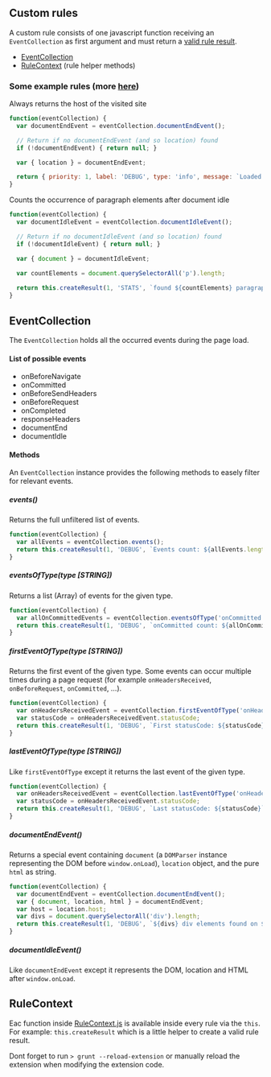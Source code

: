## Custom rules

A custom rule consists of one javascript function receiving an `EventCollection` as first argument and must return a [valid rule result](#rulecontext).

- [EventCollection](#eventcollection)
- [RuleContext](#rulecontext) (rule helper methods)


### Some example rules (more [here](/sample-rules))

Always returns the host of the visited site

```javascript
function(eventCollection) {
  var documentEndEvent = eventCollection.documentEndEvent();

  // Return if no documentEndEvent (and so location) found
  if (!documentEndEvent) { return null; }

  var { location } = documentEndEvent;

  return { priority: 1, label: 'DEBUG', type: 'info', message: `Loaded ${location.href}` };
}
```

Counts the occurrence of paragraph elements after document idle

```javascript
function(eventCollection) {
  var documentIdleEvent = eventCollection.documentIdleEvent();

  // Return if no documentIdleEvent (and so location) found
  if (!documentIdleEvent) { return null; }

  var { document } = documentIdleEvent;
  
  var countElements = document.querySelectorAll('p').length;

  return this.createResult(1, 'STATS', `found ${countElements} paragraph elements`);
}
```

## EventCollection

The `EventCollection` holds all the occurred events during the page load.

#### List of possible events

- onBeforeNavigate
- onCommitted
- onBeforeSendHeaders
- onBeforeRequest
- onCompleted
- responseHeaders
- documentEnd
- documentIdle

#### Methods

An `EventCollection` instance provides the following methods to easely filter for relevant events.

##### events()

Returns the full unfiltered list of events.

```javascript
function(eventCollection) {
  var allEvents = eventCollection.events();
  return this.createResult(1, 'DEBUG', `Events count: ${allEvents.length}`);
}
```

##### eventsOfType(type [STRING])

Returns a list (Array) of events for the given type.

```javascript
function(eventCollection) {
  var allOnCommittedEvents = eventCollection.eventsOfType('onCommitted');
  return this.createResult(1, 'DEBUG', `onCommitted count: ${allOnCommittedEvents.length}`);
}
```

##### firstEventOfType(type [STRING])

Returns the first event of the given type.
Some events can occur multiple times during a page request (for example `onHeadersReceived`, `onBeforeRequest`, `onCommitted`, …).

```javascript
function(eventCollection) {
  var onHeadersReceivedEvent = eventCollection.firstEventOfType('onHeadersReceived');
  var statusCode = onHeadersReceivedEvent.statusCode;
  return this.createResult(1, 'DEBUG', `First statusCode: ${statusCode}`);
}
```

##### lastEventOfType(type [STRING])

Like `firstEventOfType` except it returns the last event of the given type.

```javascript
function(eventCollection) {
  var onHeadersReceivedEvent = eventCollection.lastEventOfType('onHeadersReceived');
  var statusCode = onHeadersReceivedEvent.statusCode;
  return this.createResult(1, 'DEBUG', `Last statusCode: ${statusCode}`);
}
```

##### documentEndEvent()

Returns a special event containing `document` (a `DOMParser` instance representing the DOM before `window.onLoad`), `location` object, and the pure `html` as string. 

```javascript
function(eventCollection) {
  var documentEndEvent = eventCollection.documentEndEvent();
  var { document, location, html } = documentEndEvent;
  var host = location.host;
  var divs = document.querySelectorAll('div').length;
  return this.createResult(1, 'DEBUG', `${divs} div elements found on ${location.host}`);
}
```

##### documentIdleEvent()

Like `documentEndEvent` except it represents the DOM, location and HTML after `window.onLoad`.


## RuleContext

Eac function inside [RuleContext.js](/src/javascripts/utils/RuleContext.js) is available inside every rule via the `this`. For example: `this.createResult` which is a little helper to create a valid rule result.

Dont forget to run `> grunt --reload-extension` or manually reload the extension when modifying the extension code.
